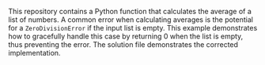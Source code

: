 This repository contains a Python function that calculates the average of a list of numbers.  A common error when calculating averages is the potential for a `ZeroDivisionError` if the input list is empty. This example demonstrates how to gracefully handle this case by returning 0 when the list is empty, thus preventing the error.  The solution file demonstrates the corrected implementation.